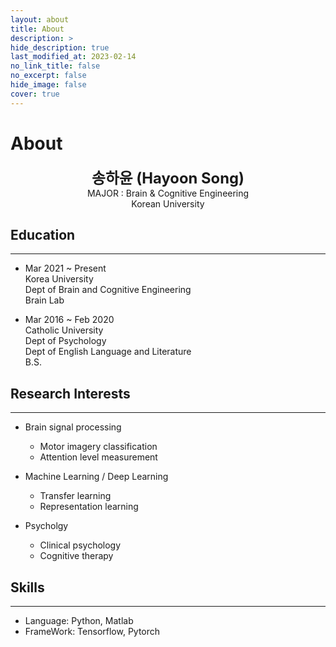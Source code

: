 ```yaml
---
layout: about
title: About
description: >
hide_description: true
last_modified_at: 2023-02-14
no_link_title: false 
no_excerpt: false 
hide_image: false
cover: true
---
```


# About

<center>
<span style=
"font-size:170%;
font-weight:bold">
송하윤 (Hayoon Song)
</span>
</center>

<center>MAJOR : Brain & Cognitive Engineering</center>

<center>Korean University</center>

## Education
---
* Mar 2021 ~ Present   
Korea University   
Dept of Brain and Cognitive Engineering   
Brain Lab

* Mar 2016 ~ Feb 2020   
Catholic University   
Dept of Psychology   
Dept of English Language and Literature   
B.S.   

## Research Interests
---
* Brain signal processing
  - Motor imagery classification
  - Attention level measurement

* Machine Learning / Deep Learning
  - Transfer learning
  - Representation learning

* Psycholgy
  - Clinical psychology
  - Cognitive therapy

## Skills
---
* Language: Python, Matlab
* FrameWork: Tensorflow, Pytorch